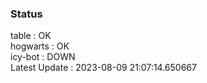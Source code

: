 ### Status


table : OK  
hogwarts : OK  
icy-bot : DOWN  
Latest Update : 2023-08-09 21:07:14.650667
